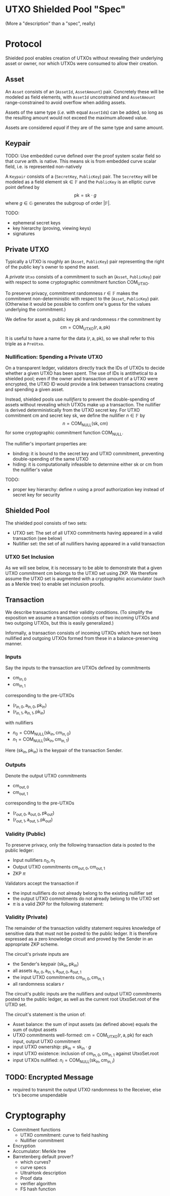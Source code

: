 # UTXO Shielded Pool "Spec"
(More a "description" than a "spec", really)

# Protocol
Shielded pool enables creation of UTXOs without revealing their underlying asset or owner, nor which UTXOs were consumed to allow their creation.

## Asset

An `Asset` consists of an (`AssetId`, `AssetAmount`) pair. Concretely these will be modeled as field elements, with `AssetId` unconstrained and `AssetAmount` range-constrained to avoid overflow when adding assets.

Assets of the same type (*i.e.* with equal `AssetId`s) can be added, so long as the resulting amount would not exceed the maximum allowed value.

Assets are considered *equal* if they are of the same type and same amount.

## Keypair

TODO: Use embedded curve defined over the proof system scalar field so that curve arith. is native. This means sk is from embedded curve scalar field, i.e. is represented non-natively

A `Keypair` consists of a (`SecretKey`, `PublicKey`) pair. The `SecretKey` will be modeled as a field element $\mathsf{sk} \in \mathbb{F}$ and the `PublicKey` is an elliptic curve point defined by
$$ \mathsf{pk} = \mathsf{sk} \cdot g$$
where $g \in \mathbb{G}$ generates the subgroup of order $| \mathbb{F} |$.

TODO:
- ephemeral secret keys
- key hierarchy (proving, viewing keys)
- signatures

## Private UTXO
Typically a UTXO is roughly an (`Asset`, `PublicKey`) pair representing the right of the public key's owner to spend the asset.

A *private* `Utxo` consists of a commitment to such an (`Asset`, `PublicKey`) pair with respect to some cryptographic commitment function $\mathsf{COM}_{\mathsf{UTXO}}$.

To preserve privacy, commitment randomness $r \in \mathbb{F}$ makes the commitment non-deterministic with respect to the (`Asset`, `PublicKey`) pair. (Otherwise it would be possible to confirm one's guess for the values underlying the commitment.)

We define for asset $\mathsf{a}$, public key $\mathsf{pk}$ and randomness $r$ the commitment by
$$\mathsf{cm} = \mathsf{COM}_{\mathsf{UTXO}}(r, \mathsf{a}, \mathsf{pk})$$

It is useful to have a name for the data $(r, \mathsf{a}, \mathsf{pk})$, so we shall refer to this triple as a `PreUtxo`.

### Nullification: Spending a Private UTXO
On a transparent ledger, validators directly track the IDs of UTXOs to decide whether a given UTXO has been spent. The use of IDs is antithetical to a shielded pool; even if the owner and transaction amount of a UTXO were encrypted, the UTXO ID would provide a link between transactions creating and spending a given asset.

Instead, shielded pools use *nullifiers* to prevent the double-spending of assets without revealing which UTXOs make up a transaction. The nullifier is derived deterministically from the UTXO secret key. For UTXO commitment $\mathsf{cm}$ and secret key $\mathsf{sk}$, we define the nullifier $n \in \mathbb{F}$ by
$$n = \mathsf{COM}_{\mathsf{NULL}}(\mathsf{sk}, \mathsf{cm})$$
for some cryptographic commitment function $\mathsf{COM}_{\mathsf{NULL}}$.

The nullifier's important properties are:
- binding: it is bound to the secret key and UTXO commitment, preventing double-spending of the same UTXO
- hiding: it is computationally infeasible to determine either $\mathsf{sk}$ or $\mathsf{cm}$ from the nullifier's value

TODO:
- proper key hierarchy: define $n$ using a proof authorization key instead of secret key for security

## Shielded Pool
The shielded pool consists of two sets:
- UTXO set: The set of all UTXO commitments having appeared in a valid transaction (see below)
- Nullifier set: the set of all nullifiers having appeared in a valid transaction

### UTXO Set Inclusion
As we will see below, it is necessary to be able to demonstrate that a given UTXO commitment $\mathsf{cm}$ belongs to the UTXO set using ZKP. We therefore assume the UTXO set is augmented with a cryptographic accumulator (such as a Merkle tree) to enable set inclusion proofs.

## Transaction
We describe transactions and their validity conditions. (To simplify the exposition we assume a transaction consists of two incoming UTXOs and two outgoing UTXOs, but this is easily generalized.)

Informally, a transaction consists of incoming UTXOs which have not been nullified and outgoing UTXOs formed from these in a balance-preserving manner.

### Inputs
Say the inputs to the transaction are UTXOs defined by commitments
- $\mathsf{cm}_{\text{in},0}$
- $\mathsf{cm}_{\text{in},1}$

corresponding to the pre-UTXOs
- $(r_{\text{in},0}, \mathsf{a}_{\text{in},0}, \mathsf{pk}_{\text{in}})$
- $(r_{\text{in},1}, \mathsf{a}_{\text{in},1}, \mathsf{pk}_{\text{in}})$

with nullifiers
- $n_0 = \mathsf{COM}_{\mathsf{NULL}}(\mathsf{sk}_{\text{in}}, \mathsf{cm}_{\text{in},0})$
- $n_1 = \mathsf{COM}_{\mathsf{NULL}}(\mathsf{sk}_{\text{in}}, \mathsf{cm}_{\text{in},1})$

Here $(\mathsf{sk}_{\text{in}}, \mathsf{pk}_{\text{in}})$ is the keypair of the transaction Sender.

### Outputs
Denote the output UTXO commitments
- $\mathsf{cm}_{\text{out},0}$
- $\mathsf{cm}_{\text{out},1}$

corresponding to the pre-UTXOs
- $(r_{\text{out},0}, \mathsf{a}_{\text{out},0}, \mathsf{pk}_{\text{out}})$
- $(r_{\text{out},1}, \mathsf{a}_{\text{out},1}, \mathsf{pk}_{\text{out}})$

### Validity (Public)
To preserve privacy, only the following transaction data is posted to the public ledger:
- Input nullifiers $n_0, n_1$
- Output UTXO commitments $\mathsf{cm}_{\text{out},0}, \mathsf{cm}_{\text{out},1}$
- ZKP $\pi$

Validators accept the transaction if
- the input nullifiers do not already belong to the existing nullifier set
- the output UTXO commitments do not already belong to the UTXO set
- $\pi$ is a valid ZKP for the following statement:

### Validity (Private)
The remainder of the transaction validity statement requires knowledge of sensitive data that must not be posted to the public ledger. It is therefore expressed as a zero knowledge circuit and proved by the Sender in an appropriate ZKP scheme.

The circuit's private inputs are
- the Sender's keypair $(\mathsf{sk}_{\text{in}}, \mathsf{pk}_{\text{in}})$
- all assets $\mathsf{a}_{\text{in},0}, \mathsf{a}_{\text{in},1}, \mathsf{a}_{\text{out},0}, \mathsf{a}_{\text{out},1}$
- the input UTXO commitments $\mathsf{cm}_{\text{in},0}, \mathsf{cm}_{\text{in},1}$
- all randomness scalars $r$

The circuit's public inputs are the nullifiers and output UTXO commitments posted to the public ledger, as well as the current root $\mathsf{UtxoSet.root}$ of the UTXO set.

The circuit's statement is the union of:
- Asset balance: the sum of input assets (as defined above) equals the sum of output assets
- UTXO commitments well-formed: $\mathsf{cm} = \mathsf{COM}_{\mathsf{UTXO}}(r, \mathsf{a}, \mathsf{pk})$ for each input, output UTXO commitment
- input UTXO ownership: $\mathsf{pk}_{\text{in}} = \mathsf{sk}_{\text{in}} \cdot g$
- input UTXO existence: inclusion of $\mathsf{cm}_{\text{in},0}, \mathsf{cm}_{\text{in},1}$ against $\mathsf{UtxoSet.root}$
- input UTXOs nullified: $n_i = \mathsf{COM}_{\mathsf{NULL}}(\mathsf{sk}_{\text{in}}, \mathsf{cm}_{\text{in},i})$

## TODO: Encrypted Message
- required to transmit the output UTXO randomness to the Receiver, else tx's become unspendable

# Cryptography
- Commitment functions
    - UTXO commitment: curve to field hashing
    - Nullifier commitment
- Encryption
- Accumulator: Merkle tree
- Barretenberg default prover?
  - which curves?
  - curve specs
  - UltraHonk description
  - Proof data
  - verifier algorithm
  - FS hash function
